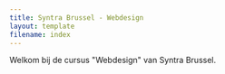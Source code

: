 ```yaml
---
title: Syntra Brussel - Webdesign
layout: template
filename: index
--- 
```

Welkom bij de cursus "Webdesign" van Syntra Brussel.
<!--
<div class="links">
    <h3>De cursus bevat volgende hoofdstukken:</h3>
    
    <ul>
        <li><a href="{{ '/git' | relative_url}}">GIT</a></li>
        <li><a href="{{ '/html' | relative_url}}">HTML</a></li>
    </ul>    
</div>
-->